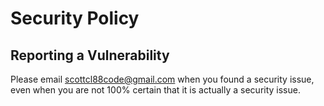 # Security Policy

## Reporting a Vulnerability

Please email scottcl88code@gmail.com when you found a security issue, even when you are not 100% certain that it is actually a security issue.
